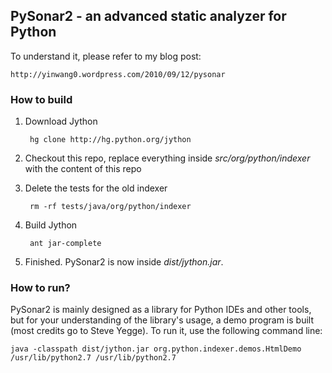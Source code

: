 ## PySonar2 - an advanced static analyzer for Python

To understand it, please refer to my blog post:

    http://yinwang0.wordpress.com/2010/09/12/pysonar


### How to build

1. Download Jython

        hg clone http://hg.python.org/jython

2. Checkout this repo, replace everything inside _src/org/python/indexer_ with
   the content of this repo

3. Delete the tests for the old indexer

        rm -rf tests/java/org/python/indexer

4. Build Jython

        ant jar-complete

5. Finished. PySonar2 is now inside _dist/jython.jar_.


### How to run?

PySonar2 is mainly designed as a library for Python IDEs and other tools, but
for your understanding of the library's usage, a demo program is built (most
credits go to Steve Yegge). To run it, use the following command line:

    java -classpath dist/jython.jar org.python.indexer.demos.HtmlDemo /usr/lib/python2.7 /usr/lib/python2.7

